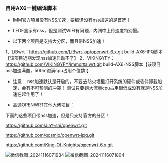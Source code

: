 ### 自用AX6一键编译脚本
- IMM官方项目没有NSS加速，要编译没有nss加速的是首选！

- LEDE显示有nss，但是测试WIFI有问题，内网中上传速度特别慢。

- 以下两个项目是支持大分区，而且带NSS加速！

1、LiBwrt：https://github.com/LiBwrt-op/openwrt-6.x.git build-AX6-IPQ脚本【该项目近期发现nss加速启动不了】
2、VIKINGYFY： https://github.com/VIKINGYFY/immortalwrt.git build-AX6-NSS脚本【该项目nss加速满血，500m跑满cpu占用个位数!】

- 注意：
nss加速默认是开启的，不要去防火墙里打开系统的硬件或软件卸载加速，会有不可预测的冲突！
测试只要跑大流量cpu占用很低或没有就是NSS加速在起作用了！

- 高通OPENWRT其他大佬项目：

下面的这些项目带nss加速，但是只支持官方的分区！

https://github.com/JiaY-shi/openwrt.git

https://github.com/qosmio/openwrt-ipq.git

https://github.com/King-Of-Knights/openwrt-6.x.git

![微信截图_20241116071934](https://github.com/user-attachments/assets/617a2d49-0f51-485c-a20a-b25cde5a8e82)
![微信截图_20241116071804](https://github.com/user-attachments/assets/502012e5-83d0-4e4b-be8b-a53c1edd0f8b)
